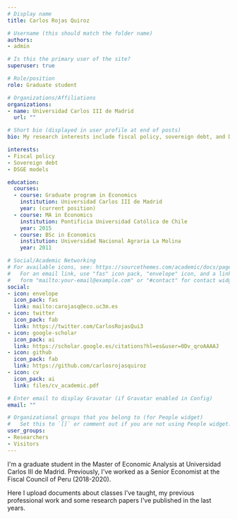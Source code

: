 ```yaml
---
# Display name
title: Carlos Rojas Quiroz

# Username (this should match the folder name)
authors:
- admin

# Is this the primary user of the site?
superuser: true

# Role/position
role: Graduate student

# Organizations/Affiliations
organizations:
- name: Universidad Carlos III de Madrid
  url: ""

# Short bio (displayed in user profile at end of posts)
bio: My research interests include fiscal policy, sovereign debt, and DSGE models.

interests:
- Fiscal policy 
- Sovereign debt
- DSGE models

education:
  courses:
  - course: Graduate program in Economics
    institution: Universidad Carlos III de Madrid
    year: (current position)
  - course: MA in Economics
    institution: Pontificia Universidad Católica de Chile
    year: 2015
  - course: BSc in Economics
    institution: Universidad Nacional Agraria La Molina
    year: 2011

# Social/Academic Networking
# For available icons, see: https://sourcethemes.com/academic/docs/page-builder/#icons
#   For an email link, use "fas" icon pack, "envelope" icon, and a link in the
#   form "mailto:your-email@example.com" or "#contact" for contact widget.
social:
- icon: envelope
  icon_pack: fas
  link: mailto:carojasq@eco.uc3m.es
- icon: twitter
  icon_pack: fab
  link: https://twitter.com/CarlosRojasQui3
- icon: google-scholar
  icon_pack: ai
  link: https://scholar.google.es/citations?hl=es&user=0Dv_qroAAAAJ
- icon: github
  icon_pack: fab
  link: https://github.com/carlosrojasquiroz
- icon: cv
  icon_pack: ai
  link: files/cv_academic.pdf

# Enter email to display Gravatar (if Gravatar enabled in Config)
email: ""

# Organizational groups that you belong to (for People widget)
#   Set this to `[]` or comment out if you are not using People widget.
user_groups:
- Researchers
- Visitors
---
```


I'm a graduate student in the Master of Economic Analysis at Universidad Carlos III de Madrid. Previously, I've worked as a Senior Economist at the Fiscal Council of Peru (2018-2020). 

Here I upload documents about classes I've taught, my previous professional work and some research papers I've published in the last years.
